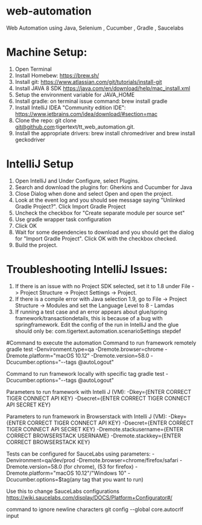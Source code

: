 # web-automation
Web Automation using Java, Selenium , Cucumber , Gradle , Saucelabs

# Machine Setup:

1. Open Terminal
2. Install Homebew: https://brew.sh/
3. Install git: https://www.atlassian.com/git/tutorials/install-git
4. Install JAVA 8 SDK https://java.com/en/download/help/mac_install.xml
5. Setup the environment variable for JAVA_HOME
6. Install gradle: on terminal issue command: brew install gradle
7. Install IntelliJ IDEA "Community edition IDE": https://www.jetbrains.com/idea/download/#section=mac
8. Clone the repo: git clone git@github.com:tigertext/tt_web_automation.git.
9. Install the appropriate drivers: brew install chromedriver and brew install geckodriver

# IntelliJ Setup
1. Open IntelliJ and Under Configure, select Plugins.
2. Search and download the plugins for: Gherkins and Cucumber for Java
3. Close Dialog when done and select Open and open the project.
4. Look at the event log and you should see message saying "Unlinked Gradle Project?". Click Import Gradle Project
5. Uncheck the checkbox for "Create separate module per source set"
6. Use gradle wrapper task configuration
7. Click OK
8. Wait for some dependencies to download and you should get the dialog for "Import Gradle Project". Click OK with the checkbox checked.
9. Build the project.

# Troubleshooting IntelliJ Issues:
1. If there is an issue with no Project SDK selected, set it to 1.8 under File -> Project Structure -> Project Settings -> Project.
2. If there is a compile error with Java selection 1.9, go to File -> Project Structure -> Modules and set the Language Level to 8 - Lamdas
3. If running a test case and an error appears about glue/spring framework/transactiondetails, this is because of a bug with springframework. Edit the config of the run in IntelliJ and the glue should only be:
com.tigertext.automation.scenarioSettings stepdef

#Command to execute the automation
Command to run framework remotely
gradle test -Denvironment.type=qa -Dremote.browser=chrome -Dremote.platform="macOS 10.12" -Dremote.version=58.0 -Dcucumber.options="--tags @autoLogout"

Command to run framework locally with specific tag
gradle test -Dcucumber.options="--tags @autoLogout"

Parameters to run framework with Intelli J (VM):
-Dkey={ENTER CORRECT TIGER CONNECT API KEY}
-Dsecret={ENTER CORRECT TIGER CONNECT API SECRET KEY}

Parameters to run framework in Browserstack with Intelli J (VM):
-Dkey={ENTER CORRECT TIGER CONNECT API KEY}
-Dsecret={ENTER CORRECT TIGER CONNECT API SECRET KEY}
-Dremote.stackusername={ENTER CORRECT BROWSERSTACK USERNAME}
-Dremote.stackkey={ENTER CORRECT BROWSERSTACK KEY}

Tests can be configured for SauceLabs using parameters:
-Denvironment=qa/dev/prod
-Dremote.browser=chrome/firefox/safari
-Dremote.version=58.0 (for chrome), (53 for firefox)
-Dremote.platform="macOS 10.12"/"Windows 10"
-Dcucumber.options=$tag(any tag that you want to run)

Use this to change SauceLabs configurations
https://wiki.saucelabs.com/display/DOCS/Platform+Configurator#/

command to ignore newline characters
git config --global core.autocrlf input
